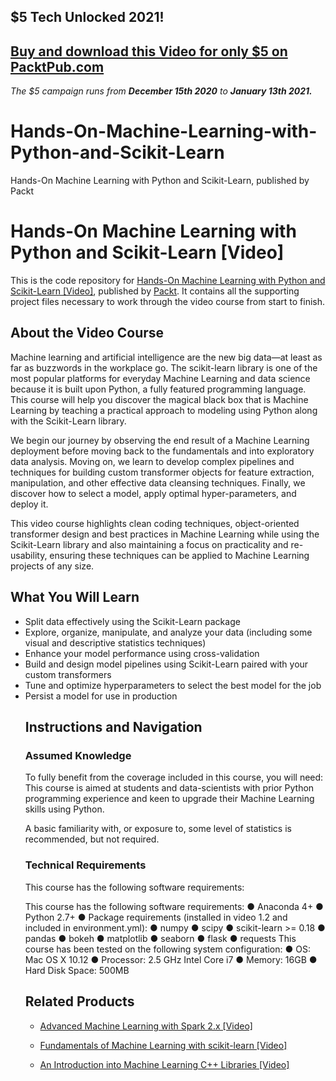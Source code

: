 ## $5 Tech Unlocked 2021!
[Buy and download this Video for only $5 on PacktPub.com](https://www.packtpub.com/product/hands-on-machine-learning-with-python-and-scikit-learn-video/9781788991056)
-----
*The $5 campaign         runs from __December 15th 2020__ to __January 13th 2021.__*

# Hands-On-Machine-Learning-with-Python-and-Scikit-Learn
Hands-On Machine Learning with Python and Scikit-Learn, published by Packt
# Hands-On Machine Learning with Python and Scikit-Learn [Video]
This is the code repository for [Hands-On Machine Learning with Python and Scikit-Learn [Video]](https://www.packtpub.com/big-data-and-business-intelligence/hands-machine-learning-python-and-scikit-learn-video?utm_source=github&utm_medium=repository&utm_campaign=9781788991056), published by [Packt](https://www.packtpub.com/?utm_source=github). It contains all the supporting project files necessary to work through the video course from start to finish.
## About the Video Course
Machine learning and artificial intelligence are the new big data—at least as far as buzzwords in the workplace go. The scikit-learn library is one of the most popular platforms for everyday Machine Learning and data science because it is built upon Python, a fully featured programming language. This course will help you discover the magical black box that is Machine Learning by teaching a practical approach to modeling using Python along with the Scikit-Learn library.

We begin our journey by observing the end result of a Machine Learning deployment before moving back to the fundamentals and into exploratory data analysis. Moving on, we learn to develop complex pipelines and techniques for building custom transformer objects for feature extraction, manipulation, and other effective data cleansing techniques. Finally, we discover how to select a model, apply optimal hyper-parameters, and deploy it.

This video course highlights clean coding techniques, object-oriented transformer design and best practices in Machine Learning while using the Scikit-Learn library and also maintaining a focus on practicality and re-usability, ensuring these techniques can be applied to Machine Learning projects of any size.

<H2>What You Will Learn</H2>
<DIV class=book-info-will-learn-text>
<UL>
<LI>Split data effectively using the Scikit-Learn package
<LI>Explore, organize, manipulate, and analyze your data (including some visual and descriptive statistics techniques) 
<LI>Enhance your model performance using cross-validation 
<LI> Build and design model pipelines using Scikit-Learn paired with your custom transformers
<LI>Tune and optimize hyperparameters to select the best model for the job 
<LI>Persist a model for use in production


## Instructions and Navigation
### Assumed Knowledge
To fully benefit from the coverage included in this course, you will need:<br/>
This course is aimed at students and data-scientists with prior Python programming experience and keen to upgrade their Machine Learning skills using Python.

A basic familiarity with, or exposure to, some level of statistics is recommended, but not required.
### Technical Requirements
This course has the following software requirements:<br/>

This course has the following software requirements:
●	Anaconda 4+
●	Python 2.7+
●	Package requirements (installed in video 1.2 and included in environment.yml):
●	numpy
●	scipy
●	scikit-learn >= 0.18
●	pandas
●	bokeh
●	matplotlib
●	seaborn
●	flask
●	requests
This course has been tested on the following system configuration:
●	OS: Mac OS X 10.12
●	Processor: 2.5 GHz Intel Core i7
●	Memory: 16GB
●	Hard Disk Space: 500MB



## Related Products
* [Advanced Machine Learning with Spark 2.x [Video]](https://www.packtpub.com/big-data-and-business-intelligence/advanced-machine-learning-spark-2x-video?utm_source=github&utm_medium=repository&utm_campaign=9781788628242)

* [Fundamentals of Machine Learning with scikit-learn [Video]](https://www.packtpub.com/big-data-and-business-intelligence/fundamentals-machine-learning-scikit-learn-video?utm_source=github&utm_medium=repository&utm_campaign=9781789134377)

* [An Introduction into Machine Learning C++ Libraries [Video]](https://www.packtpub.com/big-data-and-business-intelligence/introduction-machine-learning-c-libraries-video?utm_source=github&utm_medium=repository&utm_campaign=9781788477956)

